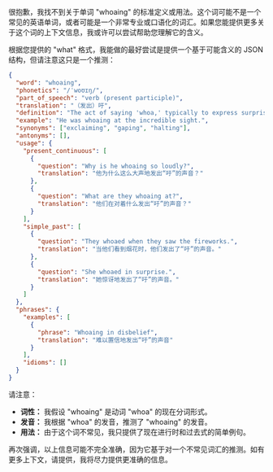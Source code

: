很抱歉，我找不到关于单词 "whoaing" 的标准定义或用法。这个词可能不是一个常见的英语单词，或者可能是一个非常专业或口语化的词汇。如果您能提供更多关于这个词的上下文信息，我或许可以尝试帮助您理解它的含义。

根据您提供的 "what" 格式，我能做的最好尝试是提供一个基于可能含义的 JSON 结构，但请注意这只是一个推测：

```json
{
  "word": "whoaing",
  "phonetics": "/ˈwoʊɪŋ/",
  "part_of_speech": "verb (present participle)",
  "translation": "（发出）吁",
  "definition": "The act of saying 'whoa,' typically to express surprise, amazement, or to calm a horse.",
  "example": "He was whoaing at the incredible sight.",
  "synonyms": ["exclaiming", "gaping", "halting"],
  "antonyms": [],
  "usage": {
    "present_continuous": [
      {
        "question": "Why is he whoaing so loudly?",
        "translation": "他为什么这么大声地发出“吁”的声音？"
      },
      {
        "question": "What are they whoaing at?",
        "translation": "他们在对着什么发出“吁”的声音？"
      }
    ],
    "simple_past": [
      {
        "question": "They whoaed when they saw the fireworks.",
        "translation": "当他们看到烟花时，他们发出了“吁”的声音。"
      },
      {
        "question": "She whoaed in surprise.",
        "translation": "她惊讶地发出了“吁”的声音。"
      }
    ]
  },
  "phrases": {
    "examples": [
      {
        "phrase": "Whoaing in disbelief",
        "translation": "难以置信地发出“吁”的声音"
      }
    ],
    "idioms": []
  }
}
```

请注意：

*   **词性：** 我假设 "whoaing" 是动词 "whoa" 的现在分词形式。
*   **发音：** 我根据 "whoa" 的发音，推测了 "whoaing" 的发音。
*   **用法：** 由于这个词不常见，我只提供了现在进行时和过去式的简单例句。

再次强调，以上信息可能不完全准确，因为它基于对一个不常见词汇的推测。如有更多上下文，请提供，我将尽力提供更准确的信息。
 